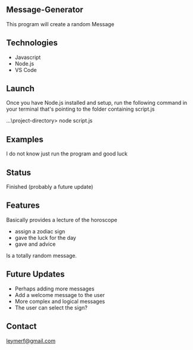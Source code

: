 ## Message-Generator
This program will create a random Message

## Technologies
* Javascript
* Node.js
* VS Code

## Launch
Once you have Node.js installed and setup, run the following command in your terminal that's pointing to the folder containing script.js

...\project-directory> node script.js

## Examples
I do not know just run the program and good luck

## Status
Finished (probably a future update)

## Features

Basically provides a lecture of the horoscope
* assign a zodiac sign
* gave the luck for the day
* gave and advice

Is a totally random message.

## Future Updates
* Perhaps adding more messages
* Add a welcome message to the user
* More complex and logical messages
* The user can select the sign?

## Contact
leymerf@gmail.com